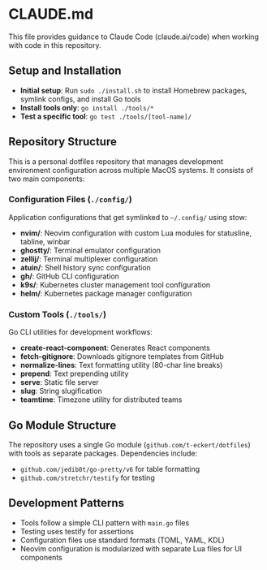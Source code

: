 # CLAUDE.md

This file provides guidance to Claude Code (claude.ai/code) when working with code in this repository.

## Setup and Installation

- **Initial setup**: Run `sudo ./install.sh` to install Homebrew packages, symlink configs, and install Go tools
- **Install tools only**: `go install ./tools/*`
- **Test a specific tool**: `go test ./tools/[tool-name]/`

## Repository Structure

This is a personal dotfiles repository that manages development environment configuration across multiple MacOS systems. It consists of two main components:

### Configuration Files (`./config/`)
Application configurations that get symlinked to `~/.config/` using stow:
- **nvim/**: Neovim configuration with custom Lua modules for statusline, tabline, winbar
- **ghostty/**: Terminal emulator configuration
- **zellij/**: Terminal multiplexer configuration  
- **atuin/**: Shell history sync configuration
- **gh/**: GitHub CLI configuration
- **k9s/**: Kubernetes cluster management tool configuration
- **helm/**: Kubernetes package manager configuration

### Custom Tools (`./tools/`)
Go CLI utilities for development workflows:
- **create-react-component**: Generates React components
- **fetch-gitignore**: Downloads gitignore templates from GitHub
- **normalize-lines**: Text formatting utility (80-char line breaks)
- **prepend**: Text prepending utility
- **serve**: Static file server
- **slug**: String slugification
- **teamtime**: Timezone utility for distributed teams

## Go Module Structure

The repository uses a single Go module (`github.com/t-eckert/dotfiles`) with tools as separate packages. Dependencies include:
- `github.com/jedib0t/go-pretty/v6` for table formatting
- `github.com/stretchr/testify` for testing

## Development Patterns

- Tools follow a simple CLI pattern with `main.go` files
- Testing uses testify for assertions
- Configuration files use standard formats (TOML, YAML, KDL)
- Neovim configuration is modularized with separate Lua files for UI components